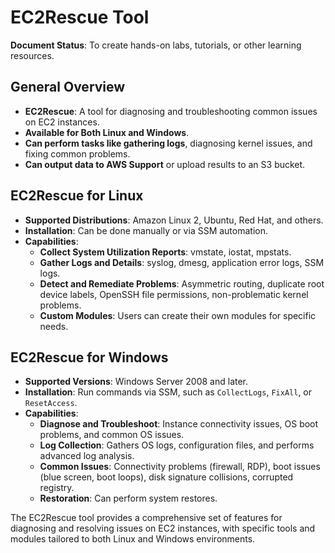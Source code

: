 # EC2Rescue Tool

**Document Status**: To create hands-on labs, tutorials, or other learning resources.

## General Overview

- **EC2Rescue**: A tool for diagnosing and troubleshooting common issues on EC2 instances.
- **Available for Both Linux and Windows**.
- **Can perform tasks like gathering logs**, diagnosing kernel issues, and fixing common problems.
- **Can output data to AWS Support** or upload results to an S3 bucket.

## EC2Rescue for Linux

- **Supported Distributions**: Amazon Linux 2, Ubuntu, Red Hat, and others.
- **Installation**: Can be done manually or via SSM automation.
- **Capabilities**:
  - **Collect System Utilization Reports**: vmstate, iostat, mpstats.
  - **Gather Logs and Details**: syslog, dmesg, application error logs, SSM logs.
  - **Detect and Remediate Problems**: Asymmetric routing, duplicate root device labels, OpenSSH file permissions, non-problematic kernel problems.
  - **Custom Modules**: Users can create their own modules for specific needs.

## EC2Rescue for Windows

- **Supported Versions**: Windows Server 2008 and later.
- **Installation**: Run commands via SSM, such as `CollectLogs`, `FixAll`, or `ResetAccess`.
- **Capabilities**:
  - **Diagnose and Troubleshoot**: Instance connectivity issues, OS boot problems, and common OS issues.
  - **Log Collection**: Gathers OS logs, configuration files, and performs advanced log analysis.
  - **Common Issues**: Connectivity problems (firewall, RDP), boot issues (blue screen, boot loops), disk signature collisions, corrupted registry.
  - **Restoration**: Can perform system restores.

The EC2Rescue tool provides a comprehensive set of features for diagnosing and resolving issues on EC2 instances, with specific tools and modules tailored to both Linux and Windows environments.
